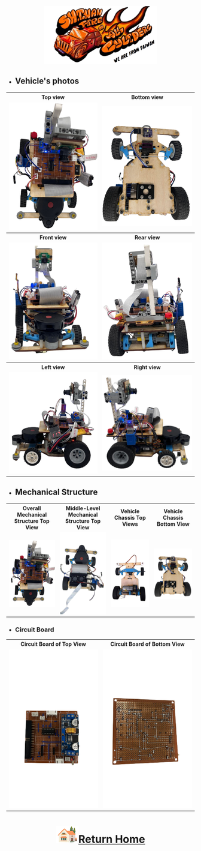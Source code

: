 <div align="center"><img src="../other/img/logo.png" width="300" alt=" logo"></div>

- ## Vehicle's photos
<div align="center">
<table>
  <tr align="center">
    <th>Top view</th>
    <th>Bottom view </th>

  </tr>
    <tr align="center">
    <td><img src="./img/up.png"  width = "300" alt="Top view" > </td>
    <td><img src="./img/down.png" width = "300" alt="Bottom view " ></td>
  </tr>
    <tr align="center">
    <th> Front view</th>
    <th> Rear view </th>
  </tr>
    </tr>
    <tr align="center">
    <td><img src="./img/front.png" width="300" alt="Front_view" ></td>
    <td><img src="./img/back.png" width="300" alt="Rear_view" ></td>
  </tr>
    <tr align="center">
    <th> Left view</th>
    <th> Right view</th>
  </tr>
    </tr>
    <tr align="center">
    <td><img src="./img/left.png" width = "300"  alt="Left_view"></td>
    <td><img src="./img/right.png" width="300" alt="Right_view" ></td>
  </tr>
</table>
</div> 

- ## Mechanical Structure 
<div align="center">
<table>
  <tr align="center">
      <th>Overall Mechanical Structure Top View</th>
      <th>Middle-Level Mechanical Structure Top View</th>
      <th>Vehicle Chassis Top Views</th>
      <th>Vehicle Chassis Bottom View</th>
  </tr>
  <tr align="center">
     <td><img src="./img/up.png"  width = "400" alt="Overall Mechanical Structure Top View" >      </td>
     <td><img src="./img/Middle_Layer_Top_View.png" width = "400" alt="Middle-Level Mechanical Structure Top View" ></td>
     <td><img src="./img/down_layer_top_view.jpg" width="400" alt="Vehicle Chassis Top View" ></td>
     <td><img src="./img/down.png" width="400" alt="BVehicle Chassis Bottom View" ></td>
  </tr>
</table>
</div>

- ### Circuit Board
<div align="center">
<table>
  <tr align="center">
      <th>Circuit Board of Top View</th>
      <th>Circuit Board of Bottom View</th>
  </tr>
  <tr align="center">
     <td> <img src="./img/circuit_up.png" width="300" alt="circuit_up.jpg"> </td>
     <td><img src="./img/circuit_lower.png" width="300" alt="circuit_lower.jpg"></td>
  </tr>
</table>
</div>


# <div align="center">![HOME](../other/img/Home.png)[Return Home](../)</div> 
